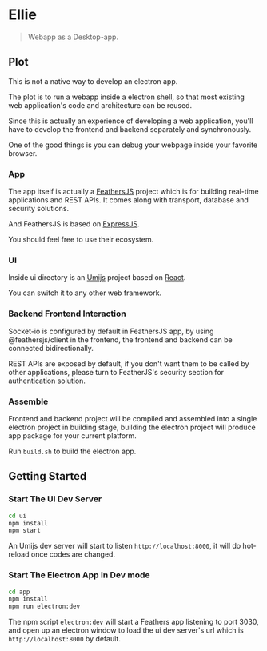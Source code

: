 # Ellie

> Webapp as a Desktop-app.

## Plot

This is not a native way to develop an electron app.

The plot is to run a webapp inside a electron shell, so that most existing web application's code and architecture can be reused.

Since this is actually an experience of developing a web application, you'll have to develop the frontend and backend separately and synchronously.

One of the good things is you can debug your webpage inside your favorite browser.

### App

The app itself is actually a [FeathersJS](https://feathersjs.com/) project which is for building real-time applications and REST APIs. It comes along with transport, database and security solutions.

And FeathersJS is based on [ExpressJS](https://expressjs.com/).

You should feel free to use their ecosystem.

### UI

Inside ui directory is an [Umijs](https://umijs.org/) project based on [React](https://reactjs.org/).

You can switch it to any other web framework.

### Backend Frontend Interaction

Socket-io is configured by default in FeathersJS app, by using @feathersjs/client in the frontend, the frontend and backend can be connected bidirectionally.

REST APIs are exposed by default, if you don't want them to be called by other applications, please turn to FeatherJS's security section for authentication solution.

### Assemble

Frontend and backend project will be compiled and assembled into a single electron project in building stage, building the electron project will produce app package for your current platform.

Run `build.sh` to build the electron app.

## Getting Started

### Start The UI Dev Server

```bash
cd ui
npm install
npm start
```

An Umijs dev server will start to listen `http://localhost:8000`, it will do hot-reload once codes are changed.

### Start The Electron App In Dev mode

```bash
cd app
npm install
npm run electron:dev
```

The npm script `electron:dev` will start a Feathers app listening to port 3030, and open up an electron window to load the ui dev server's url which is `http://localhost:8000` by default.


